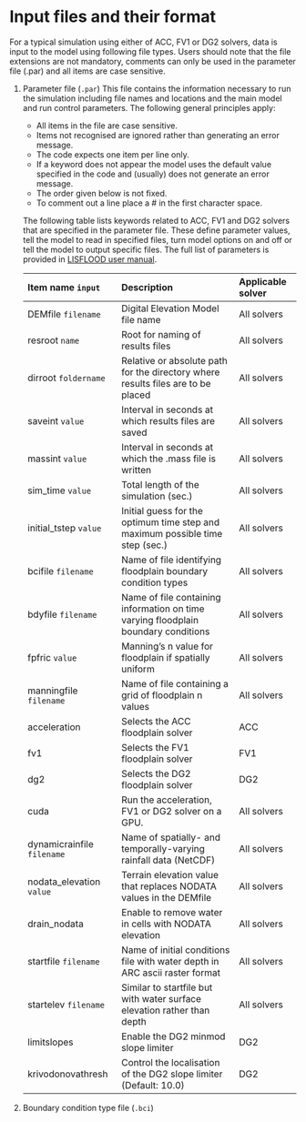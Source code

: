 # Input files and their format
For a typical simulation using either of ACC, FV1 or DG2 solvers, data is input to the model using following file types. Users should note that the file extensions are not mandatory, comments can only be used in the parameter file (.par) and all items are case sensitive. 

1. Parameter file (`.par`)
   This file contains the information necessary to run the simulation including file names and locations and the main model and run control parameters. The following general    principles apply:
   * All items in the file are case sensitive.
   * Items not recognised are ignored rather than generating an error message.
   * The code expects one item per line only.
   * If a keyword does not appear the model uses the default value specified in the code and (usually) does not generate an error message.
   * The order given below is not fixed.
   * To comment out a line place a # in the first character space.

   The following table lists keywords related to ACC, FV1 and DG2 solvers that are specified in the parameter file. These define parameter values, tell the model to read in specified files, turn model options on and off or tell the model to output specific files. The full list of parameters is provided in [LISFLOOD user manual](https://drive.google.com/file/d/1Yk5txMWWfSqPcPOqjQh30XLSp8Sypy1M/view). 


   | Item name `input` | Description | Applicable solver |
   | :---         | :---      | :--- |
   | DEMfile `filename`   | Digital Elevation Model file name     | All solvers    |
   | resroot `name`     | Root for naming of results files       | All solvers    |
   | dirroot `foldername`     | Relative or absolute path for the directory where results files are to be placed       | All solvers     |
   | saveint `value`     | Interval in seconds at which results files are saved       | All solvers    |
   | massint `value`     | Interval in seconds at which the .mass file is written     | All solvers     |
   | sim_time `value`     | Total length of the simulation (sec.)       | All solvers     |
   | initial_tstep `value`     | Initial guess for the optimum time step and maximum possible time step (sec.)      | All solvers     |
   | bcifile `filename`     | Name of file identifying floodplain boundary condition types       | All solvers    |
   | bdyfile `filename`     | Name of file containing information on time varying floodplain boundary conditions       | All solvers     |
   | fpfric `value`     | Manning’s n value for floodplain if spatially uniform       | All solvers      |
   | manningfile `filename`     | Name of file containing a grid of floodplain n values       | All solvers     |
   | acceleration        | Selects the ACC floodplain solver       | ACC      |
   | fv1     | Selects the FV1 floodplain solver       | FV1      |
   | dg2     | Selects the DG2 floodplain solver       | DG2      |
   | cuda    | Run the acceleration, FV1 or DG2 solver on a GPU.       | All solvers      |
   | dynamicrainfile `filename`   | Name of spatially- and temporally-varying rainfall data (NetCDF)     | All solvers    |
   | nodata_elevation `value`     | Terrain elevation value that replaces NODATA values in the DEMfile      | All solvers    |
   | drain_nodata     | Enable to remove water in cells with NODATA elevation       | All solvers    |
   | startfile `filename`     | Name of initial conditions file with water depth in ARC ascii raster format     | All solvers    |
   | startelev `filename`     | Similar to startfile but with water surface elevation rather than depth    | All solvers    |
   | limitslopes     | Enable the DG2 minmod slope limiter      | DG2   |
   | krivodonovathresh     | Control the localisation of the DG2 slope limiter (Default: 10.0)       | DG2   |
   
2. Boundary condition type file (`.bci`)
   

   
  



